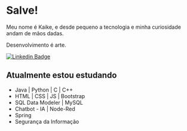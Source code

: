 # Salve!

Meu nome é Kaike, e desde pequeno a tecnologia e minha curiosidade andam de mãos dadas. 

Desenvolvimento é arte.


[![Linkedin Badge](https://img.shields.io/badge/-Kaike%20Santana-6633cc?style=flat-square&logo=Linkedin&logoColor=white&link=https://www.linkedin.com/in/kaike-santana/)](https://www.linkedin.com/in/kaike-santana/) 


## Atualmente estou estudando
 - Java | Python | C | C++  
 - HTML | CSS | JS | Bootstrap
 - SQL Data Modeler | MySQL
 - Chatbot - IA | Node-Red
 - Spring
 - Segurança da Informação

